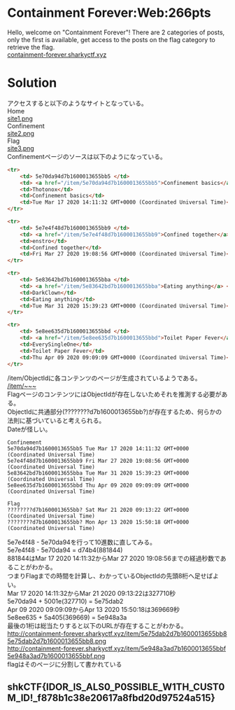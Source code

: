 # Containment Forever:Web:266pts
Hello, welcome on "Containment Forever"! There are 2 categories of posts, only the first is available, get access to the posts on the flag category to retrieve the flag.  
[containment-forever.sharkyctf.xyz](http://containment-forever.sharkyctf.xyz)  

# Solution
アクセスすると以下のようなサイトとなっている。  
Home  
[site1.png](site/site1.png)  
Confinement  
[site2.png](site/site2.png)  
Flag  
[site3.png](site/site3.png)  
Confinementページのソースは以下のようになっている。  
```html
<tr>
    <td> 5e70da94d7b1600013655bb5 </td>
    <td> <a href="/item/5e70da94d7b1600013655bb5">Confinement basics</a> </td>
    <td>Thotonox</td>
    <td>Confinement basics</td>
    <td>Tue Mar 17 2020 14:11:32 GMT+0000 (Coordinated Universal Time)</td>
</tr>

<tr>
    <td> 5e7e4f48d7b1600013655bb9 </td>
    <td> <a href="/item/5e7e4f48d7b1600013655bb9">Confined together</a> </td>
    <td>enstro</td>
    <td>Confined together</td>
    <td>Fri Mar 27 2020 19:08:56 GMT+0000 (Coordinated Universal Time)</td>
</tr>

<tr>
    <td> 5e83642bd7b1600013655bba </td>
    <td> <a href="/item/5e83642bd7b1600013655bba">Eating anything</a> </td>
    <td>DarkClown</td>
    <td>Eating anything</td>
    <td>Tue Mar 31 2020 15:39:23 GMT+0000 (Coordinated Universal Time)</td>
</tr>

<tr>
    <td> 5e8ee635d7b1600013655bbd </td>
    <td> <a href="/item/5e8ee635d7b1600013655bbd">Toilet Paper Fever</a> </td>
    <td>EverySingleOne</td>
    <td>Toilet Paper Fever</td>
    <td>Thu Apr 09 2020 09:09:09 GMT+0000 (Coordinated Universal Time)</td>
</tr>
```
/item/ObjectIdに各コンテンツのページが生成されているようである。  
[/item/~~~](site/item)  
FlagページのコンテンツにはObjectIdが存在しないためそれを推測する必要がある。  
ObjectIdに共通部分(????????d7b1600013655bb?)が存在するため、何らかの法則に基づいていると考えられる。  
Dateが怪しい。  
```text
Confinement
5e70da94d7b1600013655bb5 Tue Mar 17 2020 14:11:32 GMT+0000 (Coordinated Universal Time)
5e7e4f48d7b1600013655bb9 Fri Mar 27 2020 19:08:56 GMT+0000 (Coordinated Universal Time)
5e83642bd7b1600013655bba Tue Mar 31 2020 15:39:23 GMT+0000 (Coordinated Universal Time)
5e8ee635d7b1600013655bbd Thu Apr 09 2020 09:09:09 GMT+0000 (Coordinated Universal Time)

Flag
????????d7b1600013655bb? Sat Mar 21 2020 09:13:22 GMT+0000 (Coordinated Universal Time)
????????d7b1600013655bb? Mon Apr 13 2020 15:50:18 GMT+0000 (Coordinated Universal Time)
```
5e7e4f48 - 5e70da94を行って10進数に直してみる。  
5e7e4f48 - 5e70da94 = d74b4(881844)  
881844はMar 17 2020 14:11:32からMar 27 2020 19:08:56までの経過秒数であることがわかる。  
つまりFlagまでの時間を計算し、わかっているObjectIdの先頭8桁へ足せばよい。  
Mar 17 2020 14:11:32からMar 21 2020 09:13:22は327710秒  
5e70da94 + 5001e(327710) = 5e75dab2  
Apr 09 2020 09:09:09からApr 13 2020 15:50:18は369669秒  
5e8ee635 + 5a405(369669) = 5e948a3a  
最後の1桁は総当たりすると以下のURLが存在することがわかる。  
http://containment-forever.sharkyctf.xyz/item/5e75dab2d7b1600013655bb8  
[5e75dab2d7b1600013655bb8.png](5e75dab2d7b1600013655bb8.png)  
http://containment-forever.sharkyctf.xyz/item/5e948a3ad7b1600013655bbf  
[5e948a3ad7b1600013655bbf.png](5e948a3ad7b1600013655bbf.png)  
flagはそのページに分割して書かれている  

## shkCTF{IDOR_IS_ALS0_P0SSIBLE_W1TH_CUST0M_ID!_f878b1c38e20617a8fbd20d97524a515}